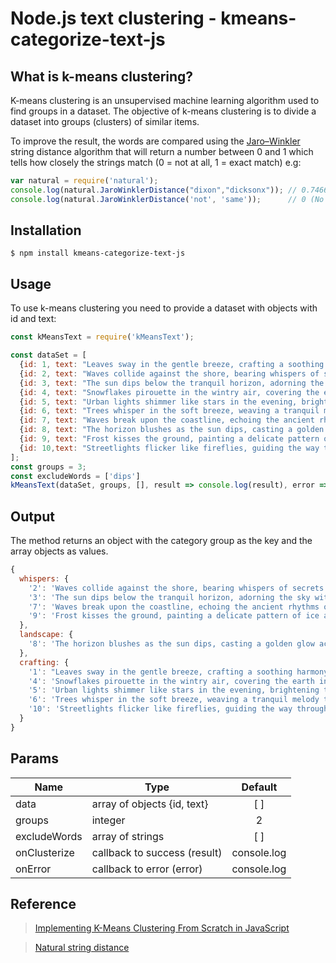 # Node.js text clustering - kmeans-categorize-text-js

## What is k-means clustering?
K-means clustering is an unsupervised machine learning algorithm used to find groups in a dataset. The objective of k-means clustering is to divide a dataset into groups (clusters) of similar items.

To improve the result, the words are compared using the [Jaro–Winkler](https://en.wikipedia.org/wiki/Jaro%E2%80%93Winkler_distance) string distance algorithm that will return a number between 0 and 1 which tells how closely the strings match (0 = not at all, 1 = exact match) e.g:

```javascript
var natural = require('natural');
console.log(natural.JaroWinklerDistance("dixon","dicksonx")); // 0.7466666666666666
console.log(natural.JaroWinklerDistance('not', 'same'));      // 0 (No match)
```

## Installation
```
$ npm install kmeans-categorize-text-js
```
## Usage
To use k-means clustering you need to provide a dataset with objects with id and text:

```javascript
const kMeansText = require('kMeansText');

const dataSet = [
  {id: 1, text: "Leaves sway in the gentle breeze, crafting a soothing harmony of nature's tune" },
  {id: 2, text: "Waves collide against the shore, bearing whispers of secrets from the depths below" },
  {id: 3, text: "The sun dips below the tranquil horizon, adorning the sky with shades of orange and pink" },
  {id: 4, text: "Snowflakes pirouette in the wintry air, covering the earth in a gentle, white embrace" },
  {id: 5, text: "Urban lights shimmer like stars in the evening, brightening the lively streets below" },
  {id: 6, text: "Trees whisper in the soft breeze, weaving a tranquil melody through the forest" },
  {id: 7, text: "Waves break upon the coastline, echoing the ancient rhythms of the sea" },
  {id: 8, text: "The horizon blushes as the sun dips, casting a golden glow across the landscape" },
  {id: 9, text: "Frost kisses the ground, painting a delicate pattern of ice across the earth" },
  {id: 10,text: "Streetlights flicker like fireflies, guiding the way through the bustling cityscape" },
];
const groups = 3;
const excludeWords = ['dips']
kMeansText(dataSet, groups, [], result => console.log(result), error => console.log(error);
```

## Output
The method returns an object with the category group as the key and the array objects as values.
```javascript
{
  whispers: {
    '2': 'Waves collide against the shore, bearing whispers of secrets from the depths below',
    '3': 'The sun dips below the tranquil horizon, adorning the sky with shades of orange and pink',
    '7': 'Waves break upon the coastline, echoing the ancient rhythms of the sea',
    '9': 'Frost kisses the ground, painting a delicate pattern of ice across the earth'
  },
  landscape: {
    '8': 'The horizon blushes as the sun dips, casting a golden glow across the landscape'
  },
  crafting: {
    '1': "Leaves sway in the gentle breeze, crafting a soothing harmony of nature's tune",
    '4': 'Snowflakes pirouette in the wintry air, covering the earth in a gentle, white embrace',
    '5': 'Urban lights shimmer like stars in the evening, brightening the lively streets below',
    '6': 'Trees whisper in the soft breeze, weaving a tranquil melody through the forest',
    '10': 'Streetlights flicker like fireflies, guiding the way through the bustling cityscape'
  }
}
```

## Params

| **Name**          | **Type**                          | **Default**       |
| -------------     |-------------                |:----------:   |
| data              | array of objects {id, text}   |[ ]            |
| groups            | integer                       |2              |
| excludeWords      | array of strings              |[ ]            |
| onClusterize      | callback to success (result)  |console.log    |
| onError           | callback to error (error)     |console.log    |

## Reference
>[Implementing K-Means Clustering From Scratch in JavaScript](https://medium.com/geekculture/implementing-k-means-clustering-from-scratch-in-javascript-13d71fbcb31e)

>[Natural string distance](https://naturalnode.github.io/natural/string_distance.html)
